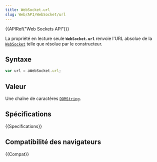 ```yaml
---
title: WebSocket.url
slug: Web/API/WebSocket/url
---
```


{{APIRef("Web Sockets API")}}

La propriété en lecture seule **`WebSocket.url`** renvoie l'URL absolue de la [`WebSocket`](/fr/docs/Web/API/WebSocket) telle que résolue par le constructeur.

## Syntaxe

```js
var url = aWebSocket.url;
```

## Valeur

Une chaîne de caractères [`DOMString`](/fr/docs/Web/JavaScript/Reference/Global_Objects/String).

## Spécifications

{{Specifications}}

## Compatibilité des navigateurs

{{Compat}}
